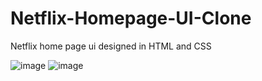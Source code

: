# Netflix-Homepage-UI-Clone
 Netflix home page ui designed in HTML and CSS

![image](https://github.com/VED4NG/Netflix-Homepage-UI-Clone/assets/68228783/1165556e-280d-4f4d-9d1c-735c6591fc61)
![image](https://github.com/VED4NG/Netflix-Homepage-UI-Clone/assets/68228783/fb2da7d5-02fb-4f8b-a391-7b0369eeb803)

